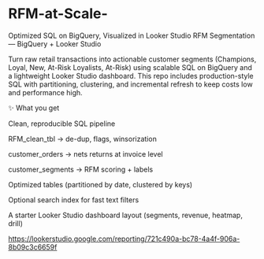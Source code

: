 # RFM-at-Scale-
Optimized SQL on BigQuery, Visualized in Looker Studio
RFM Segmentation — BigQuery + Looker Studio

Turn raw retail transactions into actionable customer segments (Champions, Loyal, New, At-Risk Loyalists, At-Risk) using scalable SQL on BigQuery and a lightweight Looker Studio dashboard. This repo includes production-style SQL with partitioning, clustering, and incremental refresh to keep costs low and performance high.

✨ What you get

Clean, reproducible SQL pipeline

RFM_clean_tbl → de-dup, flags, winsorization

customer_orders → nets returns at invoice level

customer_segments → RFM scoring + labels

Optimized tables (partitioned by date, clustered by keys)

Optional search index for fast text filters

A starter Looker Studio dashboard layout (segments, revenue, heatmap, drill)

https://lookerstudio.google.com/reporting/721c490a-bc78-4a4f-906a-8b09c3c6659f
